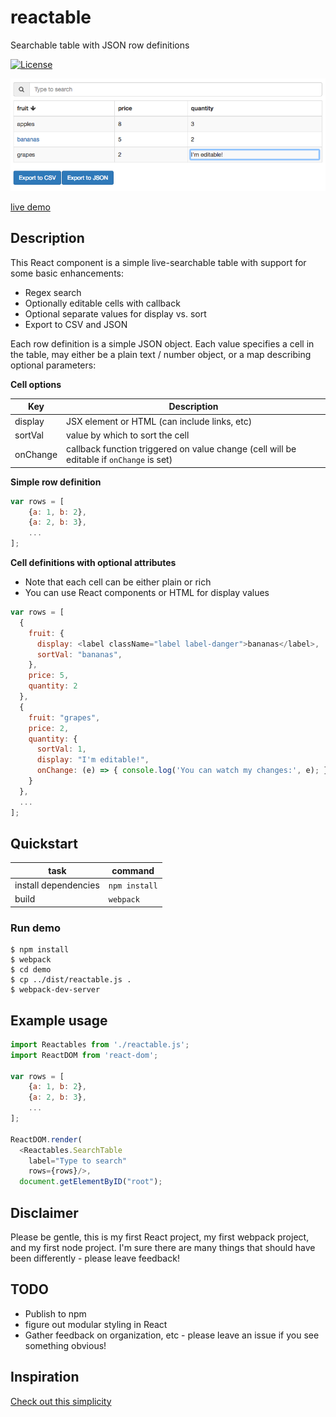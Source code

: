 # reactable
Searchable table with JSON row definitions

[![License](https://img.shields.io/github/license/dbjohnson/reactable.svg)]()


[![](demo/demo.png)](https://dbjohnson.github.io/reactable/demo)

[live demo](https://dbjohnson.github.io/reactable/demo)



## Description
This React component is a simple live-searchable table with support for some basic enhancements:

* Regex search
* Optionally editable cells with callback
* Optional separate values for display vs. sort
* Export to CSV and JSON

Each row definition is a simple JSON object. Each value  specifies a cell in the table, may either be a plain text / number object, or a map describing optional parameters:

**Cell options**

Key|Description
---|-----------
display|JSX element or HTML (can include links, etc)
sortVal|value by which to sort the cell
onChange|callback function triggered on value change (cell will be editable if `onChange` is set)

**Simple row definition**

```js
var rows = [
	{a: 1, b: 2},
	{a: 2, b: 3},
	...
];
```

**Cell definitions with optional attributes**

* Note that each cell can be either plain or rich
* You can use React components or HTML for display values

```js
var rows = [
  {
    fruit: {
      display: <label className="label label-danger">bananas</label>,
      sortVal: "bananas",
    },
    price: 5, 
    quantity: 2
  },
  {
    fruit: "grapes", 
    price: 2, 
    quantity: {
      sortVal: 1, 
      display: "I'm editable!", 
      onChange: (e) => { console.log('You can watch my changes:', e); }
    }
  },
  ...
];
```



## Quickstart

task|command
----|-----
install dependencies|`npm install`
build|`webpack`

### Run demo
```
$ npm install
$ webpack
$ cd demo
$ cp ../dist/reactable.js .
$ webpack-dev-server
```




## Example usage

``` js
import Reactables from './reactable.js';
import ReactDOM from 'react-dom';

var rows = [
	{a: 1, b: 2},
	{a: 2, b: 3},
	...
];

ReactDOM.render(
  <Reactables.SearchTable
    label="Type to search"
    rows={rows}/>,
  document.getElementByID("root");
```


## Disclaimer
Please be gentle, this is my first React project, my first webpack project, and my first node project.  I'm sure there are many things that should have been differently - please leave feedback!


## TODO
* Publish to npm
* figure out modular styling in React
* Gather feedback on organization, etc - please leave an issue if you see something obvious!



## Inspiration
[Check out this simplicity](http://jsfiddle.net/dfsq/7BUmG/1133/)